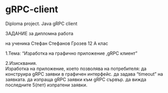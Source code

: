 # gRPC-client
Diploma project. Java gRPC client

ЗАДАНИЕ
за дипломна работа


на ученика Стефан Стефанов Грозев 12 А клас


1.Тема: “Изработка на графичнo приложение ‚gRPC клиент”

2.Изисквания.  
Изработка на приложение, което позволява на потребителя:
да конструира gRPC заявки в графичен интерфейс.
да задава “timeout” на заявката.
да изпраща gRPC заявки към gRPC сървър.
да вижда последните 5(пет) изпратени заявки.
